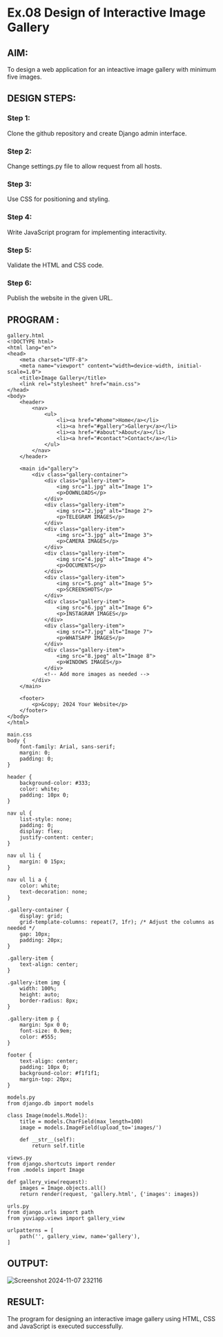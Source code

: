 # Ex.08 Design of Interactive Image Gallery


## AIM:
To design a web application for an inteactive image gallery with minimum five images.

## DESIGN STEPS:

### Step 1:
Clone the github repository and create Django admin interface.

### Step 2:
Change settings.py file to allow request from all hosts.

### Step 3:
Use CSS for positioning and styling.

### Step 4:
Write JavaScript program for implementing interactivity.

### Step 5:
Validate the HTML and CSS code.

### Step 6:
Publish the website in the given URL.

## PROGRAM :
```
gallery.html
<!DOCTYPE html>
<html lang="en">
<head>
    <meta charset="UTF-8">
    <meta name="viewport" content="width=device-width, initial-scale=1.0">
    <title>Image Gallery</title>
    <link rel="stylesheet" href="main.css">
</head>
<body>
    <header>
        <nav>
            <ul>
                <li><a href="#home">Home</a></li>
                <li><a href="#gallery">Gallery</a></li>
                <li><a href="#about">About</a></li>
                <li><a href="#contact">Contact</a></li>
            </ul>
        </nav>
    </header>

    <main id="gallery">
        <div class="gallery-container">
            <div class="gallery-item">
                <img src="1.jpg" alt="Image 1">
                <p>DOWNLOADS</p>
            </div>
            <div class="gallery-item">
                <img src="2.jpg" alt="Image 2">
                <p>TELEGRAM IMAGES</p>
            </div>
            <div class="gallery-item">
                <img src="3.jpg" alt="Image 3">
                <p>CAMERA IMAGES</p>
            </div>
            <div class="gallery-item">
                <img src="4.jpg" alt="Image 4">
                <p>DOCUMENTS</p>
            </div>
            <div class="gallery-item">
                <img src="5.png" alt="Image 5">
                <p>SCREENSHOTS</p>
            </div>
            <div class="gallery-item">
                <img src="6.jpg" alt="Image 6">
                <p>INSTAGRAM IMAGES</p>
            </div>
            <div class="gallery-item">
                <img src="7.jpg" alt="Image 7">
                <p>WHATSAPP IMAGES</p>
            </div>
            <div class="gallery-item">
                <img src="8.jpeg" alt="Image 8">
                <p>WINDOWS IMAGES</p>
            </div>
            <!-- Add more images as needed -->
        </div>
    </main>

    <footer>
        <p>&copy; 2024 Your Website</p>
    </footer>
</body>
</html>
```
```
main.css
body {
    font-family: Arial, sans-serif;
    margin: 0;
    padding: 0;
}

header {
    background-color: #333;
    color: white;
    padding: 10px 0;
}

nav ul {
    list-style: none;
    padding: 0;
    display: flex;
    justify-content: center;
}

nav ul li {
    margin: 0 15px;
}

nav ul li a {
    color: white;
    text-decoration: none;
}

.gallery-container {
    display: grid;
    grid-template-columns: repeat(7, 1fr); /* Adjust the columns as needed */
    gap: 10px;
    padding: 20px;
}

.gallery-item {
    text-align: center;
}

.gallery-item img {
    width: 100%;
    height: auto;
    border-radius: 8px;
}

.gallery-item p {
    margin: 5px 0 0;
    font-size: 0.9em;
    color: #555;
}

footer {
    text-align: center;
    padding: 10px 0;
    background-color: #f1f1f1;
    margin-top: 20px;
}
```
```
models.py
from django.db import models

class Image(models.Model):
    title = models.CharField(max_length=100)
    image = models.ImageField(upload_to='images/')

    def __str__(self):
        return self.title
```
```
views.py
from django.shortcuts import render
from .models import Image

def gallery_view(request):
    images = Image.objects.all()
    return render(request, 'gallery.html', {'images': images})
```
```
urls.py
from django.urls import path
from yuviapp.views import gallery_view

urlpatterns = [
    path('', gallery_view, name='gallery'),
]
```
## OUTPUT:
![Screenshot 2024-11-07 232116](https://github.com/user-attachments/assets/026addd2-4628-437a-af2c-4e50a601b20b)


## RESULT:
The program for designing an interactive image gallery using HTML, CSS and JavaScript is executed successfully.
